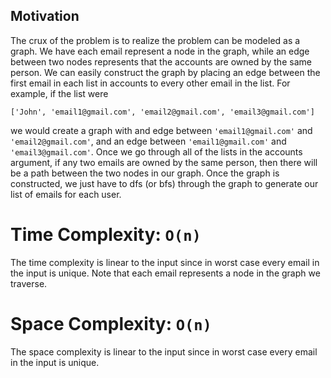## Motivation
The crux of the problem is to realize the problem can be modeled as a graph. We have each email represent a node in the graph, while an edge between two nodes represents that the accounts are owned by the same person. We can easily construct the graph by placing an edge between the first email in each list in accounts to every other email in the list. For example, if the list were 

```
['John', 'email1@gmail.com', 'email2@gmail.com', 'email3@gmail.com']
```

we would create a graph with
and edge between `'email1@gmail.com'` and `'email2@gmail.com'`, and an edge between `'email1@gmail.com'` and 
`'email3@gmail.com'`. Once we go through all of the lists in the accounts argument, if any two emails are owned by the same person, then there will be a path between the two nodes in our graph. Once the graph is constructed, we just have to dfs (or bfs) through the graph to generate our list of emails for each user. 

# Time Complexity: `O(n)`
The time complexity is linear to the input since in worst case every email in the input is unique. 
Note that each email represents a node in the graph we traverse.

# Space Complexity: `O(n)`
The space complexity is linear to the input since in worst case every email in the input is unique.